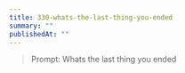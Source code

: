 ```yaml
---
title: 330-whats-the-last-thing-you-ended
summary: ""
publishedAt: ""
---
```


> Prompt: Whats the last thing you ended

